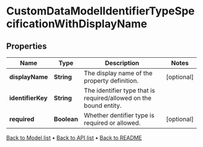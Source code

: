 

# CustomDataModelIdentifierTypeSpecificationWithDisplayName


## Properties

| Name | Type | Description | Notes |
|------------ | ------------- | ------------- | -------------|
|**displayName** | **String** | The display name of the property definition. |  [optional] |
|**identifierKey** | **String** | The identifier type that is required/allowed on the bound entity. |  |
|**required** | **Boolean** | Whether dentifier type is required or allowed. |  [optional] |



[Back to Model list](../README.md#documentation-for-models) &#8226; [Back to API list](../README.md#documentation-for-api-endpoints) &#8226; [Back to README](../README.md)


